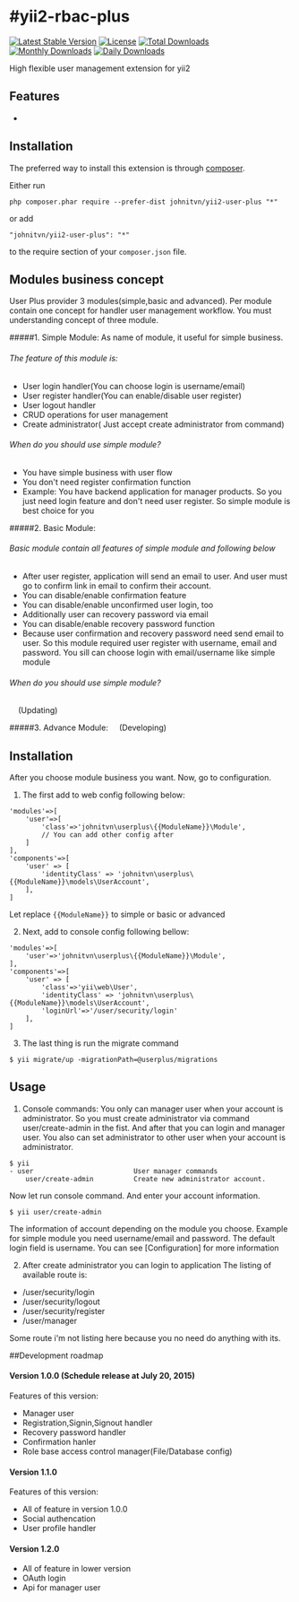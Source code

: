 #yii2-rbac-plus
=============
[![Latest Stable Version](https://poser.pugx.org/johnitvn/yii2-user-plus/v/stable)](https://packagist.org/packages/johnitvn/yii2-user-plus)
[![License](https://poser.pugx.org/johnitvn/yii2-user-plus/license)](https://packagist.org/packages/johnitvn/yii2-user-plus)
[![Total Downloads](https://poser.pugx.org/johnitvn/yii2-user-plus/downloads)](https://packagist.org/packages/johnitvn/yii2-user-plus)
[![Monthly Downloads](https://poser.pugx.org/johnitvn/yii2-user-plus/d/monthly)](https://packagist.org/packages/johnitvn/yii2-user-plus)
[![Daily Downloads](https://poser.pugx.org/johnitvn/yii2-user-plus/d/daily)](https://packagist.org/packages/johnitvn/yii2-user-plus)

High flexible user management extension for yii2


Features
------------
+ 

Installation
------------

The preferred way to install this extension is through [composer](http://getcomposer.org/download/).

Either run

```
php composer.phar require --prefer-dist johnitvn/yii2-user-plus "*"
```

or add

```
"johnitvn/yii2-user-plus": "*"
```

to the require section of your `composer.json` file.


Modules business concept
-----
User Plus provider 3 modules(simple,basic and advanced).
Per module contain one concept for handler user management workflow. 
You must understanding concept of three module.

#####1. Simple Module:
As name of module, it useful for simple business. 
###### The feature of this module is:
+ User login handler(You can choose login is username/email)
+ User register handler(You can enable/disable user register)
+ User logout handler
+ CRUD operations for user management
+ Create administrator( Just accept create administrator from command)

###### When do you should use simple module?
+ You have simple business with user flow
+ You don't need register confirmation function 
+ Example: You have backend application for manager products. So you just need login feature and don't need user register.
So simple module is best choice for you

#####2. Basic Module:
###### Basic module contain all features of simple module and following below
+ After user register, application will send an email to user. And user must go to confirm link in email to confirm their account.
+ You can disable/enable confirmation feature
+ You can disable/enable unconfirmed user login, too
+ Additionally user can recovery password via email
+ You can disable/enable recovery password function
+ Because user confirmation and recovery password need send email to user. So this module required user register with username, email and password. You sill can choose login with email/username like simple module

###### When do you should use simple module?
&nbsp;&nbsp;&nbsp;&nbsp;(Updating)

#####3. Advance Module:
&nbsp;&nbsp;&nbsp;&nbsp;(Developing)



Installation
-----
After you choose module business you want. Now, go to configuration.

1. The first add to web config following below:
````
'modules'=>[
    'user'=>[
        'class'=>'johnitvn\userplus\{{ModuleName}}\Module',
        // You can add other config after
    ]
],
'components'=>[
    'user' => [
        'identityClass' => 'johnitvn\userplus\{{ModuleName}}\models\UserAccount',
    ],
]
````
Let replace `{{ModuleName}}` to simple or basic or advanced 

2. Next, add to console config following bellow:
````
'modules'=>[
    'user'=>'johnitvn\userplus\{{ModuleName}}\Module',
],
'components'=>[
    'user' => [
        'class'=>'yii\web\User',
        'identityClass' => 'johnitvn\userplus\{{ModuleName}}\models\UserAccount',
        'loginUrl'=>'/user/security/login'
    ],
]
````

3. The last thing is run the migrate command
````
$ yii migrate/up -migrationPath=@userplus/migrations
````

Usage
-----

1. Console commands:
You only can manager user when your account is administrator.
So you must create administrator via command user/create-admin in the fist.
And after that you can login and manager user. You also can set administrator to other user when your account is administrator.
````
$ yii
- user                         User manager commands
    user/create-admin          Create new administrator account.
````

Now let run console command. And enter your account information. 
```
$ yii user/create-admin
```
The information of account depending on the module you choose. 
Example for simple module you need username/email and password.
The default login field is username. You can see [Configuration] for more information

2. After create administrator you can login to application
The listing of available route is:
+ /user/security/login
+ /user/security/logout
+ /user/security/register
+ /user/manager

Some route i'm not listing here because you no need do anything with its.



##Development roadmap
#### Version 1.0.0 (Schedule release at July 20, 2015)
Features of this version:
+ Manager user
+ Registration,Signin,Signout handler
+ Recovery password handler
+ Confirmation hanler
+ Role base access control manager(File/Database config)

#### Version 1.1.0 
Features of this version:
+ All of feature in version 1.0.0
+ Social authencation 
+ User profile handler

#### Version 1.2.0
+ All of feature in lower version
+ OAuth login
+ Api for manager user


